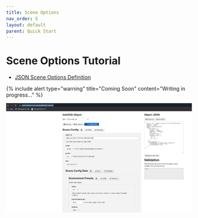 ```yaml
---
title: Scene Options
nav_order: 5
layout: default
parent: Quick Start
---
```


# Scene Options Tutorial

- [JSON Scene Options Definition](../messaging/definitions.html#env-presets-object)

{% include alert type="warning" title="Coming Soon" content="Writing in progress..." %}

![Scene Options](../../assets/img/tutorial/scene-options.png)

